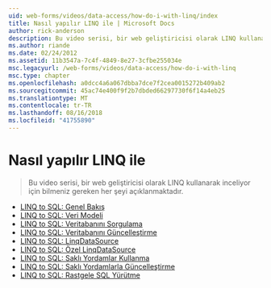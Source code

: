 ```yaml
---
uid: web-forms/videos/data-access/how-do-i-with-linq/index
title: Nasıl yapılır LINQ ile | Microsoft Docs
author: rick-anderson
description: Bu video serisi, bir web geliştiricisi olarak LINQ kullanarak inceliyor için bilmeniz gereken her şeyi açıklanmaktadır.
ms.author: riande
ms.date: 02/24/2012
ms.assetid: 11b3547a-7c4f-4849-8e27-3cfbe255034e
msc.legacyurl: /web-forms/videos/data-access/how-do-i-with-linq
msc.type: chapter
ms.openlocfilehash: a0dcc4a6a067dbba7dce7f2cea0015272b409ab2
ms.sourcegitcommit: 45ac74e400f9f2b7dbded66297730f6f14a4eb25
ms.translationtype: MT
ms.contentlocale: tr-TR
ms.lasthandoff: 08/16/2018
ms.locfileid: "41755890"
---
```

<a name="how-do-i-with-linq"></a>Nasıl yapılır LINQ ile
====================
> Bu video serisi, bir web geliştiricisi olarak LINQ kullanarak inceliyor için bilmeniz gereken her şeyi açıklanmaktadır.


- [LINQ to SQL: Genel Bakış](how-do-i-linq-to-sql-overview.md)
- [LINQ to SQL: Veri Modeli](how-do-i-linq-to-sql-data-model.md)
- [LINQ to SQL: Veritabanını Sorgulama](how-do-i-linq-to-sql-querying-the-database.md)
- [LINQ to SQL: Veritabanını Güncelleştirme](how-do-i-linq-to-sql-updating-the-database.md)
- [LINQ to SQL: LinqDataSource](how-do-i-linq-to-sql-linqdatasource.md)
- [LINQ to SQL: Özel LinqDataSource](how-do-i-linq-to-sql-custom-linqdatasource.md)
- [LINQ to SQL: Saklı Yordamlar Kullanma](how-do-i-linq-to-sql-using-stored-procedures.md)
- [LINQ to SQL: Saklı Yordamlarla Güncelleştirme](how-do-i-linq-to-sql-updating-with-stored-procedures.md)
- [LINQ to SQL: Rastgele SQL Yürütme](how-do-i-linq-to-sql-executing-arbitrary-sql.md)
